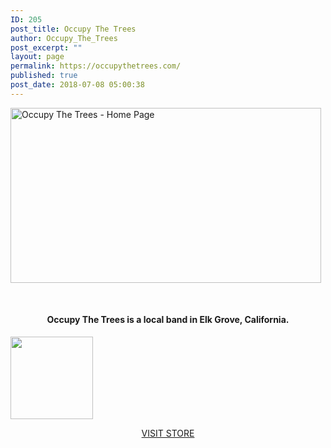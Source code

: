 ```yaml
---
ID: 205
post_title: Occupy The Trees
author: Occupy_The_Trees
post_excerpt: ""
layout: page
permalink: https://occupythetrees.com/
published: true
post_date: 2018-07-08 05:00:38
---
```

<img class=" wp-image-203 aligncenter" src="https://occupythetrees.com/wp-content/uploads/2018/07/Untitled-image-2-1-300x169.jpg" alt="Occupy The Trees - Home Page" width="497" height="280" />

&nbsp;
<h4 style="text-align: center;">Occupy The Trees is a local band in Elk Grove, California.</h4>
<a href="https://occupythetrees.com/index.php/merch/"><img class="wp-image-65 aligncenter" src="https://occupythetrees.com/wp-content/uploads/2018/07/a1738763840_16-300x300.jpg" alt="" width="132" height="132" /></a>
<p style="text-align: center;"><a href="https://occupythetrees.com/index.php/merch/">VISIT STORE</a></p>
&nbsp;

&nbsp;

&nbsp;